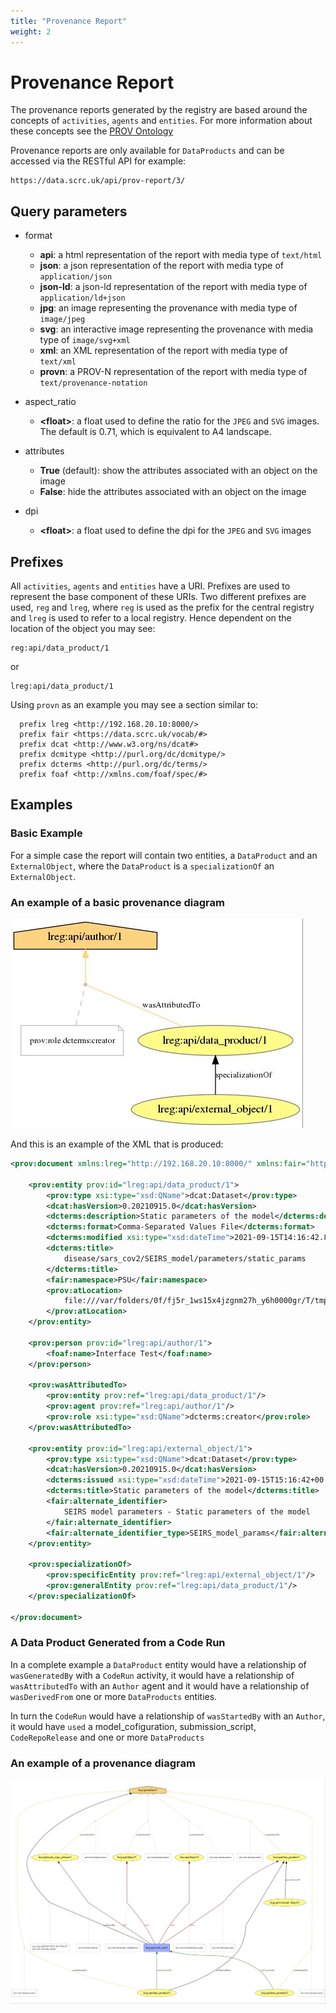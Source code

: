```yaml
---
title: "Provenance Report"
weight: 2
---
```


# Provenance Report

The provenance reports generated by the registry are based around the concepts
of `activities`, `agents` and `entities`. For more information about these
concepts see the [PROV Ontology](https://www.w3.org/TR/prov-o/)

Provenance reports are only available for `DataProducts` and can be accessed via
the RESTful API for example:

```
https://data.scrc.uk/api/prov-report/3/
```

## Query parameters
 
* format

  * **api**: a html representation of the report with media type of `text/html`
  * **json**: a json representation of the report with media type of
`application/json`
  * **json-ld**: a json-ld representation of the report with media type of
`application/ld+json`
  * **jpg**: an image representing the provenance with media type of
`image/jpeg`
  * **svg**: an interactive image representing the provenance with media type of
`image/svg+xml`
  * **xml**: an XML representation of the report with media type of `text/xml`
  * **provn**: a PROV-N representation of the report with media type of
`text/provenance-notation`

* aspect_ratio

  * **\<float>**: a float used to define the ratio for the `JPEG` and
    `SVG` images. The default is 0.71, which is equivalent to A4 landscape.

* attributes

  * **True** (default): show the attributes associated with an object on the image
  * **False**: hide the attributes associated with an object on the image

* dpi

    * **\<float>**: a float used to define the dpi for the `JPEG` and `SVG` images

## Prefixes

All `activities`, `agents` and `entities` have a URI. Prefixes are used to
represent the base component of these URIs. Two different prefixes are used,
`reg` and `lreg`, where `reg` is used as the prefix for the central registry and
`lreg` is used to refer to a local registry. Hence dependent on the location of
the object you may see:

```
reg:api/data_product/1
```

or

```
lreg:api/data_product/1
```

Using `provn` as an example you may see a section similar to:

```
  prefix lreg <http://192.168.20.10:8000/>
  prefix fair <https://data.scrc.uk/vocab/#>
  prefix dcat <http://www.w3.org/ns/dcat#>
  prefix dcmitype <http://purl.org/dc/dcmitype/>
  prefix dcterms <http://purl.org/dc/terms/>
  prefix foaf <http://xmlns.com/foaf/spec/#>
```

## Examples

### Basic Example

For a simple case the report will contain two entities, a `DataProduct` and
an `ExternalObject`, where the `DataProduct` is a `specializationOf` an
`ExternalObject`.

### An example of a basic provenance diagram

![](prov_example_1.jpeg)

And this is an example of the XML that is produced:

```xml
<prov:document xmlns:lreg="http://192.168.20.10:8000/" xmlns:fair="https://data.scrc.uk/vocab/#" xmlns:dcat="http://www.w3.org/ns/dcat#" xmlns:dcmitype="http://purl.org/dc/dcmitype/" xmlns:dcterms="http://purl.org/dc/terms/" xmlns:foaf="http://xmlns.com/foaf/spec/#" xmlns:prov="http://www.w3.org/ns/prov#" xmlns:xsd="http://www.w3.org/2001/XMLSchema" xmlns:xsi="http://www.w3.org/2001/XMLSchema-instance">

    <prov:entity prov:id="lreg:api/data_product/1">
        <prov:type xsi:type="xsd:QName">dcat:Dataset</prov:type>
        <dcat:hasVersion>0.20210915.0</dcat:hasVersion>
        <dcterms:description>Static parameters of the model</dcterms:description>
        <dcterms:format>Comma-Separated Values File</dcterms:format>
        <dcterms:modified xsi:type="xsd:dateTime">2021-09-15T14:16:42.899768+00:00</dcterms:modified>
        <dcterms:title>
            disease/sars_cov2/SEIRS_model/parameters/static_params
        </dcterms:title>
        <fair:namespace>PSU</fair:namespace>
        <prov:atLocation>
            file:///var/folders/0f/fj5r_1ws15x4jzgnm27h_y6h0000gr/T/tmpukqzlyig/data_store//PSU/disease/sars_cov2/SEIRS_model/parameters/static_params/0.20210915.0.csv
        </prov:atLocation>
    </prov:entity>

    <prov:person prov:id="lreg:api/author/1">
        <foaf:name>Interface Test</foaf:name>
    </prov:person>

    <prov:wasAttributedTo>
        <prov:entity prov:ref="lreg:api/data_product/1"/>
        <prov:agent prov:ref="lreg:api/author/1"/>
        <prov:role xsi:type="xsd:QName">dcterms:creator</prov:role>
    </prov:wasAttributedTo>
    
    <prov:entity prov:id="lreg:api/external_object/1">
        <prov:type xsi:type="xsd:QName">dcat:Dataset</prov:type>
        <dcat:hasVersion>0.20210915.0</dcat:hasVersion>
        <dcterms:issued xsi:type="xsd:dateTime">2021-09-15T15:16:42+00:00</dcterms:issued>
        <dcterms:title>Static parameters of the model</dcterms:title>
        <fair:alternate_identifier>
            SEIRS model parameters - Static parameters of the model
        </fair:alternate_identifier>
        <fair:alternate_identifier_type>SEIRS_model_params</fair:alternate_identifier_type>
    </prov:entity>

    <prov:specializationOf>
        <prov:specificEntity prov:ref="lreg:api/external_object/1"/>
        <prov:generalEntity prov:ref="lreg:api/data_product/1"/>
    </prov:specializationOf>

</prov:document>
```

### A Data Product Generated from a Code Run

In a complete example a `DataProduct` entity would have a relationship of
`wasGeneratedBy` with a `CodeRun` activity, it would have a relationship of
`wasAttributedTo` with an `Author` agent and it would have a relationship of
`wasDerivedFrom` one or more `DataProducts` entities.

In turn the `CodeRun` would have a relationship of `wasStartedBy` with an
`Author`, it would have `used` a model_cofiguration, submission_script,
`CodeRepoRelease` and one or more `DataProducts`

### An example of a provenance diagram
![](prov_example_2.jpeg)